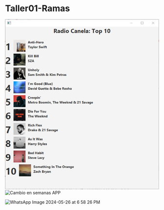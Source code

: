 # Taller01-Ramas
![Título Img](./TopMusical/img/titulo_img/titulo_ss.png)
![Cambio en semanas APP](https://github.com/isaiasgh/Taller01-Ramas/assets/152341877/76daac57-1651-4903-bebf-bbe453e809b0)

![WhatsApp Image 2024-05-26 at 6 58 26 PM](https://github.com/isaiasgh/Taller01-Ramas/assets/151984141/00bdbbd1-75ad-4966-9ff8-c3c41fd0249b)

